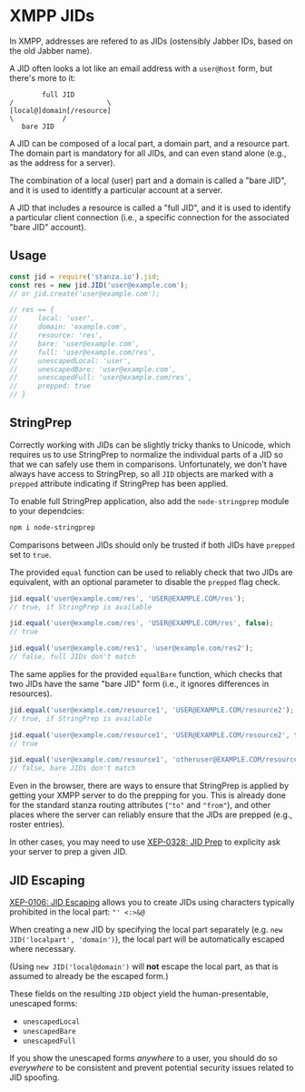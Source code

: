 # XMPP JIDs

In XMPP, addresses are refered to as JIDs (ostensibly Jabber IDs, based on the old Jabber name).

A JID often looks a lot like an email address with a `user@host` form, but there's more to it:

```
        full JID
/                       \
[local@]domain[/resource]
\            /
   bare JID
```

A JID can be composed of a local part, a domain part, and a resource part. The domain part is
mandatory for all JIDs, and can even stand alone (e.g., as the address for a server).

The combination of a local (user) part and a domain is called a "bare JID", and it is used
to identitfy a particular account at a server.

A JID that includes a resource is called a "full JID", and it is used to identify a particular
client connection (i.e., a specific connection for the associated "bare JID" account).

## Usage

```javascript
const jid = require('stanza.io').jid;
const res = new jid.JID('user@example.com');
// or jid.create('user@example.com');

// res == {
//     local: 'user',
//     domain: 'example.com',
//     resource: 'res',
//     bare: 'user@example.com',
//     full: 'user@example.com/res',
//     unescapedLocal: 'user',
//     unescapedBare: 'user@example.com',
//     unescapedFull: 'user@example.com/res',
//     prepped: true
// }
```

## StringPrep

Correctly working with JIDs can be slightly tricky thanks to Unicode, which requires us
to use StringPrep to normalize the individual parts of a JID so that we can safely use
them in comparisons. Unfortunately, we don't have always have access to StringPrep, so
all `JID` objects are marked with a `prepped` attribute indicating if StringPrep has
been applied.

To enable full StringPrep application, also add the `node-stringprep` module to your
dependcies:

```sh
npm i node-stringprep
```

Comparisons between JIDs should only be trusted if both JIDs have `prepped` set to `true`.

The provided `equal` function can be used to reliably check that two JIDs are equivalent,
with an optional parameter to disable the `prepped` flag check.

```javascript
jid.equal('user@example.com/res', 'USER@EXAMPLE.COM/res');
// true, if StringPrep is available

jid.equal('user@example.com/res', 'USER@EXAMPLE.COM/res', false);
// true

jid.equal('user@example.com/res1', 'user@example.com/res2');
// false, full JIDs don't match
```

The same applies for the provided `equalBare` function, which checks that two
JIDs have the same "bare JID" form (i.e., it ignores differences in resources).

```javascript
jid.equal('user@example.com/resource1', 'USER@EXAMPLE.COM/resource2');
// true, if StringPrep is available

jid.equal('user@example.com/resource1', 'USER@EXAMPLE.COM/resource2', false);
// true

jid.equal('user@example.com/resource1', 'otheruser@EXAMPLE.COM/resource2', false);
// false, bare JIDs don't match
```

Even in the browser, there are ways to ensure that StringPrep is applied by getting
your XMPP server to do the prepping for you. This is already done for the standard
stanza routing attributes (`"to"` and `"from"`), and other places where the server
can reliably ensure that the JIDs are prepped (e.g., roster entries).

In other cases, you may need to use [XEP-0328: JID Prep](http://xmpp.org/extensions/xep-0328.html)
to explicity ask your server to prep a given JID.

## JID Escaping

[XEP-0106: JID Escaping](http://xmpp.org/extensions/xep-0106.html) allows you to create JIDs
using characters typically prohibited in the local part: `"' <:>&@`

When creating a new JID by specifying the local part separately (e.g. `new JID('localpart', 'domain')`),
the local part will be automatically escaped where necessary.

(Using `new JID('local@domain')` will **not**
escape the local part, as that is assumed to already be the escaped form.)

These fields on the resulting `JID` object yield the human-presentable, unescaped forms:

-   `unescapedLocal`
-   `unescapedBare`
-   `unescapedFull`

If you show the unescaped forms _anywhere_ to a user, you should do so _everywhere_ to be consistent and
prevent potential security issues related to JID spoofing.
